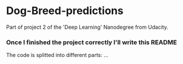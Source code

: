 # Dog-Breed-predictions
Part of project 2 of the 'Deep Learning' Nanodegree from Udacity.

### Once I finished the project correctly I'll write this README ###

The code is splitted into different parts: 
...
